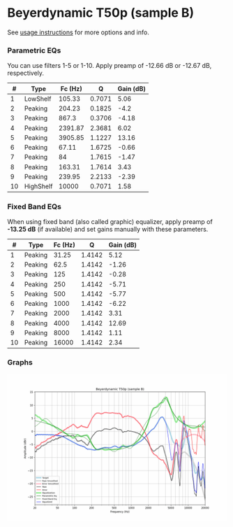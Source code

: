 # Beyerdynamic T50p (sample B)
See [usage instructions](https://github.com/jaakkopasanen/AutoEq#usage) for more options and info.

### Parametric EQs
You can use filters 1-5 or 1-10. Apply preamp of -12.66 dB or -12.67 dB, respectively.

|   # | Type      |   Fc (Hz) |      Q |   Gain (dB) |
|-----|-----------|-----------|--------|-------------|
|   1 | LowShelf  |    105.33 | 0.7071 |        5.06 |
|   2 | Peaking   |    204.23 | 0.1825 |       -4.2  |
|   3 | Peaking   |    867.3  | 0.3706 |       -4.18 |
|   4 | Peaking   |   2391.87 | 2.3681 |        6.02 |
|   5 | Peaking   |   3905.85 | 1.1227 |       13.16 |
|   6 | Peaking   |     67.11 | 1.6725 |       -0.66 |
|   7 | Peaking   |     84    | 1.7615 |       -1.47 |
|   8 | Peaking   |    163.31 | 1.7614 |        3.43 |
|   9 | Peaking   |    239.95 | 2.2133 |       -2.39 |
|  10 | HighShelf |  10000    | 0.7071 |        1.58 |

### Fixed Band EQs
When using fixed band (also called graphic) equalizer, apply preamp of **-13.25 dB** (if available) and set gains manually with these parameters.

|   # | Type    |   Fc (Hz) |      Q |   Gain (dB) |
|-----|---------|-----------|--------|-------------|
|   1 | Peaking |     31.25 | 1.4142 |        5.12 |
|   2 | Peaking |     62.5  | 1.4142 |       -1.26 |
|   3 | Peaking |    125    | 1.4142 |       -0.28 |
|   4 | Peaking |    250    | 1.4142 |       -5.71 |
|   5 | Peaking |    500    | 1.4142 |       -5.77 |
|   6 | Peaking |   1000    | 1.4142 |       -6.22 |
|   7 | Peaking |   2000    | 1.4142 |        3.31 |
|   8 | Peaking |   4000    | 1.4142 |       12.69 |
|   9 | Peaking |   8000    | 1.4142 |        1.11 |
|  10 | Peaking |  16000    | 1.4142 |        2.34 |

### Graphs
![](./Beyerdynamic%20T50p%20(sample%20B).png)
